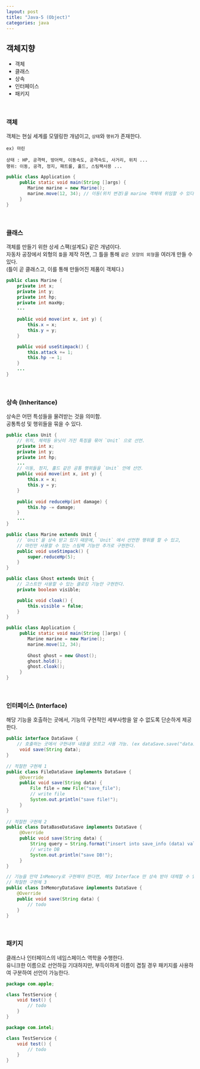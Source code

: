 ```yaml
---
layout: post  
title: "Java-5 (Object)"  
categories: java
---
```


## 객체지향  

- 객체 
- 클래스 
- 상속
- 인터페이스 
- 패키지

<br/>

### 객체 

객체는 현실 세계를 모델링한 개념이고, `상태`와 `행위`가 존재한다.

```
ex) 마린 

상태 : HP, 공격력, 방어력, 이동속도, 공격속도, 사거리, 위치 ... 
행위: 이동, 공격, 정지, 패트롤, 홀드, 스팀팩사용 ... 
```
```java
public class Application {
     public static void main(String []args) {
        Marine marine = new Marine();
        marine.move(12, 34); // 이동(위치 변경)을 marine 객체에 위임할 수 있다.
     }
}
```

<br/>

### 클래스 

객체를 만들기 위한 상세 스팩(설계도) 같은 개념이다.  
자동차 공장에서 외형의 `틀`을 제작 하면, 그 틀을 통해 `같은 모양의 외형`을 여러개 만들 수 있다.  
(틀이 곧 클래스고, 이를 통해 만들어진 제품이 객체다.) 

```java
public class Marine {
    private int x;
    private int y;
    private int hp;
    private int maxHp;
    ... 
    
    public void move(int x, int y) {
        this.x = x;
        this.y = y;
    }

    public void useStimpack() {
        this.attack += 1;
        this.hp -= 1;
    }
    ...
}
``` 

<br/>

### 상속 (Inheritance) 

상속은 어떤 특성들을 물려받는 것을 의미함.  
공통특성 및 행위들을 묶을 수 있다.  

```java
public class Unit {
    // 위치, 체력등 유닛이 가진 특징을 묶어 `Unit` 으로 선언.
    private int x;
    private int y;
    private int hp;
    ...
    // 이동, 정지, 홀드 같은 공통 행위들을 `Unit` 안에 선언.
    public void move(int x, int y) {
        this.x = x;
        this.y = y;
    }
    
    public void reduceHp(int damage) {
        this.hp -= damage;
    }
    ...
}

public class Marine extends Unit {
    // `Unit`을 상속 받고 있기 때문에, `Unit` 에서 선언한 행위를 할 수 있고, 
    // 마린만 사용할 수 있는 스팀팩 기능만 추가로 구현한다. 
    public void useStimpack() {
        super.reduceHp(5);
    }
}

public class Ghost extends Unit {
    // 고스트만 사용할 수 있는 클로킹 기능만 구현한다.
    private boolean visible;

    public void cloak() {
        this.visible = false;
    }
}
```
```java
public class Application {
     public static void main(String []args) {
        Marine marine = new Marine();
        marine.move(12, 34);
        
        Ghost ghost = new Ghost();
        ghost.hold();
        ghost.cloak();
     }
}
```

<br/>

### 인터페이스 (Interface) 

해당 기능을 호출하는 곳에서, 기능의 구현적인 세부사항을 알 수 없도록 단순하게 제공한다.  

```java
public interface DataSave {
    // 호출하는 곳에서 구현내부 내용을 모르고 사용 가능. (ex dataSave.save("data1"));
     void save(String data);
}
 
// 적절한 구현체 1
public class FileDataSave implements DataSave {
     @Override
     public void save(String data) {
         File file = new File("save_file");
         // write file 
         System.out.println("save file!");
     }
}
 
// 적절한 구현체 2
public class DataBaseDataSave implements DataSave {
     @Override
     public void save(String data) {
         String query = String.format("insert into save_info (data) values (%s)", data);
         // write DB
         System.out.println("save DB!");
     }
}

// 기능을 만약 InMemory로 구현해야 한다면, 해당 Interface 만 상속 받아 대체할 수 있음. 
// 적절한 구현체 3 
public class InMemoryDataSave implements DataSave {
    @Override
    public void save(String data) {
        // todo
    }
}
```

<br/>

### 패키지 

클래스나 인터페이스의 네임스페이스 역학을 수행한다.  
유니크한 이름으로 선언하길 기대하지만, 부득이하게 이름이 겹칠 경우 패키지를 사용하여 구분하여 선언이 가능한다.  

```java
package com.apple;

class TestService {
    void test() {
        // todo    
    }
}
```
```java
package com.intel;

class TestService {
    void test() {
        // todo
    }
}
```
